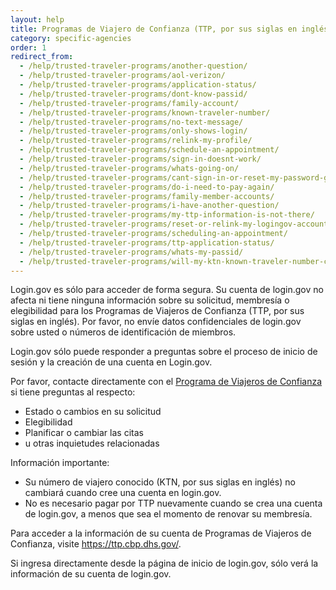 ```yaml
---
layout: help
title: Programas de Viajero de Confianza (TTP, por sus siglas en inglés)
category: specific-agencies
order: 1
redirect_from:
  - /help/trusted-traveler-programs/another-question/
  - /help/trusted-traveler-programs/aol-verizon/
  - /help/trusted-traveler-programs/application-status/
  - /help/trusted-traveler-programs/dont-know-passid/
  - /help/trusted-traveler-programs/family-account/
  - /help/trusted-traveler-programs/known-traveler-number/
  - /help/trusted-traveler-programs/no-text-message/
  - /help/trusted-traveler-programs/only-shows-login/
  - /help/trusted-traveler-programs/relink-my-profile/
  - /help/trusted-traveler-programs/schedule-an-appointment/
  - /help/trusted-traveler-programs/sign-in-doesnt-work/
  - /help/trusted-traveler-programs/whats-going-on/
  - /help/trusted-traveler-programs/cant-sign-in-or-reset-my-password-goes-account/
  - /help/trusted-traveler-programs/do-i-need-to-pay-again/
  - /help/trusted-traveler-programs/family-member-accounts/
  - /help/trusted-traveler-programs/i-have-another-question/
  - /help/trusted-traveler-programs/my-ttp-information-is-not-there/
  - /help/trusted-traveler-programs/reset-or-relink-my-logingov-account-for-ttp/
  - /help/trusted-traveler-programs/scheduling-an-appointment/
  - /help/trusted-traveler-programs/ttp-application-status/
  - /help/trusted-traveler-programs/whats-my-passid/
  - /help/trusted-traveler-programs/will-my-ktn-known-traveler-number-change/
---
```


Login.gov es sólo para acceder de forma segura. Su cuenta de login.gov no afecta ni tiene ninguna información sobre su solicitud, membresía o elegibilidad para los Programas de Viajeros de Confianza (TTP, por sus siglas en inglés). Por favor, no envíe datos confidenciales de login.gov sobre usted o números de identificación de miembros.

Login.gov sólo puede responder a preguntas sobre el proceso de inicio de sesión y la creación de una cuenta en Login.gov.

Por favor, contacte directamente con el [Programa de Viajeros de Confianza](https://help.cbp.gov/s/questions?language=es) si tiene preguntas al respecto:
* Estado o cambios en su solicitud
* Elegibilidad
* Planificar o cambiar las citas
* u otras inquietudes relacionadas

Información importante:
* Su número de viajero conocido (KTN, por sus siglas en inglés) no cambiará cuando cree una cuenta en login.gov.
* No es necesario pagar por TTP nuevamente cuando se crea una cuenta de login.gov, a menos que sea el momento de renovar su membresía.

Para acceder a la información de su cuenta de Programas de Viajeros de Confianza, visite <https://ttp.cbp.dhs.gov/>.

Si ingresa directamente desde la página de inicio de login.gov, sólo verá la información de su cuenta de login.gov.
